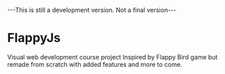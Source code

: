 ---This is still a development version. Not a final version---
# FlappyJs
Visual web development course project
Inspired by Flappy Bird game but remade from scratch with added features and more to come.

